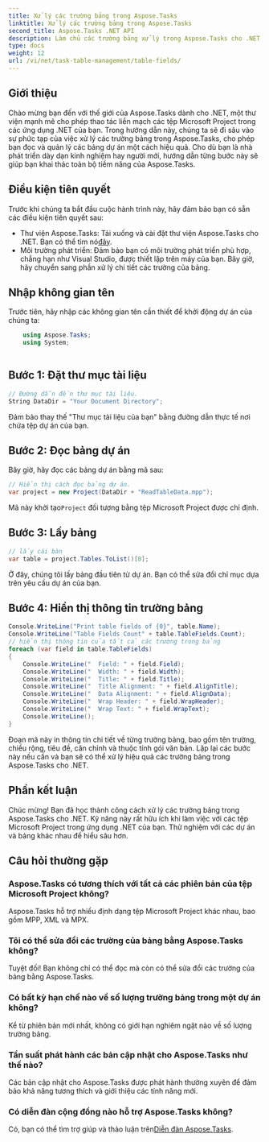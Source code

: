 ```yaml
---
title: Xử lý các trường bảng trong Aspose.Tasks
linktitle: Xử lý các trường bảng trong Aspose.Tasks
second_title: Aspose.Tasks .NET API
description: Làm chủ các trường bảng xử lý trong Aspose.Tasks cho .NET với hướng dẫn toàn diện này. Học cách đọc, hiển thị và sửa đổi các bảng dự án một cách dễ dàng.
type: docs
weight: 12
url: /vi/net/task-table-management/table-fields/
---
```

## Giới thiệu
Chào mừng bạn đến với thế giới của Aspose.Tasks dành cho .NET, một thư viện mạnh mẽ cho phép thao tác liền mạch các tệp Microsoft Project trong các ứng dụng .NET của bạn. Trong hướng dẫn này, chúng ta sẽ đi sâu vào sự phức tạp của việc xử lý các trường bảng trong Aspose.Tasks, cho phép bạn đọc và quản lý các bảng dự án một cách hiệu quả. Cho dù bạn là nhà phát triển dày dạn kinh nghiệm hay người mới, hướng dẫn từng bước này sẽ giúp bạn khai thác toàn bộ tiềm năng của Aspose.Tasks.
## Điều kiện tiên quyết
Trước khi chúng ta bắt đầu cuộc hành trình này, hãy đảm bảo bạn có sẵn các điều kiện tiên quyết sau:
- Thư viện Aspose.Tasks: Tải xuống và cài đặt thư viện Aspose.Tasks cho .NET. Bạn có thể tìm nó[đây](https://releases.aspose.com/tasks/net/).
- Môi trường phát triển: Đảm bảo bạn có môi trường phát triển phù hợp, chẳng hạn như Visual Studio, được thiết lập trên máy của bạn.
Bây giờ, hãy chuyển sang phần xử lý chi tiết các trường của bảng.
## Nhập không gian tên
Trước tiên, hãy nhập các không gian tên cần thiết để khởi động dự án của chúng ta:
```csharp
    using Aspose.Tasks;
    using System;
    
```
## Bước 1: Đặt thư mục tài liệu
```csharp
// Đường dẫn đến thư mục tài liệu.
String DataDir = "Your Document Directory";
```
Đảm bảo thay thế "Thư mục tài liệu của bạn" bằng đường dẫn thực tế nơi chứa tệp dự án của bạn.
## Bước 2: Đọc bảng dự án
Bây giờ, hãy đọc các bảng dự án bằng mã sau:
```csharp
// Hiển thị cách đọc bảng dự án.
var project = new Project(DataDir + "ReadTableData.mpp");
```
 Mã này khởi tạo`Project` đối tượng bằng tệp Microsoft Project được chỉ định.
## Bước 3: Lấy bảng
```csharp
// lấy cái bàn
var table = project.Tables.ToList()[0];
```
Ở đây, chúng tôi lấy bảng đầu tiên từ dự án. Bạn có thể sửa đổi chỉ mục dựa trên yêu cầu dự án của bạn.
## Bước 4: Hiển thị thông tin trường bảng
```csharp
Console.WriteLine("Print table fields of {0}", table.Name);
Console.WriteLine("Table Fields Count" + table.TableFields.Count);
// hiển thị thông tin của tất cả các trường trong bảng
foreach (var field in table.TableFields)
{
    Console.WriteLine("  Field: " + field.Field);
    Console.WriteLine("  Width: " + field.Width);
    Console.WriteLine("  Title: " + field.Title);
    Console.WriteLine("  Title Alignment: " + field.AlignTitle);
    Console.WriteLine("  Data Alignment: " + field.AlignData);
    Console.WriteLine("  Wrap Header: " + field.WrapHeader);
    Console.WriteLine("  Wrap Text: " + field.WrapText);
    Console.WriteLine();
}
```
Đoạn mã này in thông tin chi tiết về từng trường bảng, bao gồm tên trường, chiều rộng, tiêu đề, căn chỉnh và thuộc tính gói văn bản.
Lặp lại các bước này nếu cần và bạn sẽ có thể xử lý hiệu quả các trường bảng trong Aspose.Tasks cho .NET.
## Phần kết luận
Chúc mừng! Bạn đã học thành công cách xử lý các trường bảng trong Aspose.Tasks cho .NET. Kỹ năng này rất hữu ích khi làm việc với các tệp Microsoft Project trong ứng dụng .NET của bạn. Thử nghiệm với các dự án và bảng khác nhau để hiểu sâu hơn.
## Câu hỏi thường gặp
### Aspose.Tasks có tương thích với tất cả các phiên bản của tệp Microsoft Project không?
Aspose.Tasks hỗ trợ nhiều định dạng tệp Microsoft Project khác nhau, bao gồm MPP, XML và MPX.
### Tôi có thể sửa đổi các trường của bảng bằng Aspose.Tasks không?
Tuyệt đối! Bạn không chỉ có thể đọc mà còn có thể sửa đổi các trường của bảng bằng Aspose.Tasks.
### Có bất kỳ hạn chế nào về số lượng trường bảng trong một dự án không?
Kể từ phiên bản mới nhất, không có giới hạn nghiêm ngặt nào về số lượng trường bảng.
### Tần suất phát hành các bản cập nhật cho Aspose.Tasks như thế nào?
Các bản cập nhật cho Aspose.Tasks được phát hành thường xuyên để đảm bảo khả năng tương thích và giới thiệu các tính năng mới.
### Có diễn đàn cộng đồng nào hỗ trợ Aspose.Tasks không?
 Có, bạn có thể tìm trợ giúp và thảo luận trên[Diễn đàn Aspose.Tasks](https://forum.aspose.com/c/tasks/15).